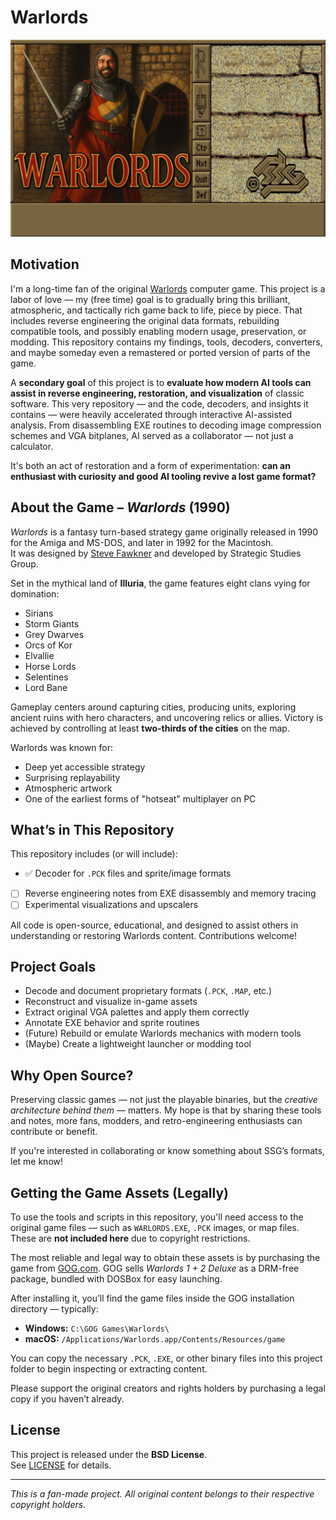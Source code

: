 # Warlords

![Warlords MAIN picture upscaled by AI](./picts/MAIN.png)

## Motivation

I'm a long-time fan of the original [Warlords](https://en.wikipedia.org/wiki/Warlords_(1990_video_game)) computer game.
This project is a labor of love — my (free time) goal is to gradually bring this brilliant, atmospheric, and tactically rich game back to life, piece by piece.
That includes reverse engineering the original data formats, rebuilding compatible tools, and possibly enabling modern usage, preservation, or modding.
This repository contains my findings, tools, decoders, converters, and maybe someday even a remastered or ported version of parts of the game.

A **secondary goal** of this project is to **evaluate how modern AI tools can assist in reverse engineering, restoration, and visualization** of classic software.
This very repository — and the code, decoders, and insights it contains — were heavily accelerated through interactive AI-assisted analysis.
From disassembling EXE routines to decoding image compression schemes and VGA bitplanes, AI served as a collaborator — not just a calculator.

It's both an act of restoration and a form of experimentation: **can an enthusiast with curiosity and good AI tooling revive a lost game format?**


## About the Game – *Warlords* (1990)

*Warlords* is a fantasy turn-based strategy game originally released in 1990 for the Amiga and MS-DOS, and later in 1992 for the Macintosh.  
It was designed by [Steve Fawkner](https://en.wikipedia.org/wiki/Steve_Fawkner) and developed by Strategic Studies Group.

Set in the mythical land of **Illuria**, the game features eight clans vying for domination:

- Sirians  
- Storm Giants  
- Grey Dwarves  
- Orcs of Kor  
- Elvallie  
- Horse Lords  
- Selentines  
- Lord Bane

Gameplay centers around capturing cities, producing units, exploring ancient ruins with hero characters, and uncovering relics or allies.
Victory is achieved by controlling at least **two-thirds of the cities** on the map.

Warlords was known for:
- Deep yet accessible strategy
- Surprising replayability
- Atmospheric artwork
- One of the earliest forms of "hotseat" multiplayer on PC

## What’s in This Repository

This repository includes (or will include):

- ✅ Decoder for `.PCK` files and sprite/image formats
- [ ] Reverse engineering notes from EXE disassembly and memory tracing
- [ ] Experimental visualizations and upscalers

All code is open-source, educational, and designed to assist others in understanding or restoring Warlords content.
Contributions welcome!

## Project Goals

- Decode and document proprietary formats (`.PCK`, `.MAP`, etc.)
- Reconstruct and visualize in-game assets
- Extract original VGA palettes and apply them correctly
- Annotate EXE behavior and sprite routines
- (Future) Rebuild or emulate Warlords mechanics with modern tools
- (Maybe) Create a lightweight launcher or modding tool

## Why Open Source?

Preserving classic games — not just the playable binaries, but the *creative architecture behind them* — matters.
My hope is that by sharing these tools and notes, more fans, modders, and retro-engineering enthusiasts can contribute or benefit.

If you're interested in collaborating or know something about SSG’s formats, let me know!


## Getting the Game Assets (Legally)

To use the tools and scripts in this repository, you'll need access to the original game files — such as `WARLORDS.EXE`, `.PCK` images, or map files.
These are **not included here** due to copyright restrictions.

The most reliable and legal way to obtain these assets is by purchasing the game from [GOG.com]([https://www.gog.com/).
GOG sells *Warlords 1 + 2 Deluxe* as a DRM-free package, bundled with DOSBox for easy launching.

After installing it, you’ll find the game files inside the GOG installation directory — typically:

- **Windows:** `C:\GOG Games\Warlords\`
- **macOS:** `/Applications/Warlords.app/Contents/Resources/game`

You can copy the necessary `.PCK`, `.EXE`, or other binary files into this project folder to begin inspecting or extracting content.

Please support the original creators and rights holders by purchasing a legal copy if you haven’t already.


## License

This project is released under the **BSD License**.  
See [LICENSE](./LICENSE) for details.

---

*This is a fan-made project. All original content belongs to their respective copyright holders.*
